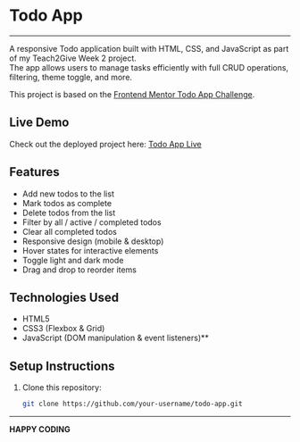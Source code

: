 # Todo App 
---
A responsive Todo application built with HTML, CSS, and JavaScript as part of my Teach2Give Week 2 project.  
The app allows users to manage tasks efficiently with full CRUD operations, filtering, theme toggle, and more.  

This project is based on the [Frontend Mentor Todo App Challenge](https://www.frontendmentor.io/challenges/todo-app-Su1_KokOW).  

##  Live Demo
Check out the deployed project here: [Todo App Live](https://your-username.github.io/todo-app/)

##  Features
- Add new todos to the list  
- Mark todos as complete  
- Delete todos from the list  
- Filter by all / active / completed todos  
- Clear all completed todos  
- Responsive design (mobile & desktop)  
- Hover states for interactive elements  
- Toggle light and dark mode  
- Drag and drop to reorder items  

## Technologies Used
- HTML5
- CSS3 (Flexbox & Grid)
- JavaScript (DOM manipulation & event listeners)**  

## Setup Instructions
1. Clone this repository:
   ```bash
   git clone https://github.com/your-username/todo-app.git
   ```
---
**HAPPY CODING**
